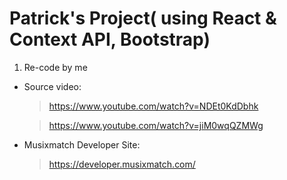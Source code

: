# Patrick's Project( using React & Context API, Bootstrap)

1. Re-code by me

- Source video:

  > https://www.youtube.com/watch?v=NDEt0KdDbhk

  > https://www.youtube.com/watch?v=jiM0wqQZMWg

- Musixmatch Developer Site:
  > https://developer.musixmatch.com/
